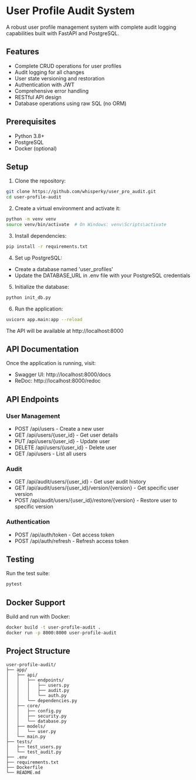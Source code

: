 # User Profile Audit System

A robust user profile management system with complete audit logging capabilities built with FastAPI and PostgreSQL.

## Features

- Complete CRUD operations for user profiles
- Audit logging for all changes
- User state versioning and restoration
- Authentication with JWT
- Comprehensive error handling
- RESTful API design
- Database operations using raw SQL (no ORM)

## Prerequisites

- Python 3.8+
- PostgreSQL
- Docker (optional)

## Setup

1. Clone the repository:
```bash
git clone https://github.com/whisperky/user_pro_audit.git
cd user-profile-audit
```

2. Create a virtual environment and activate it:
```bash
python -m venv venv
source venv/bin/activate  # On Windows: venv\Scripts\activate
```

3. Install dependencies:
```bash
pip install -r requirements.txt
```

4. Set up PostgreSQL:
- Create a database named 'user_profiles'
- Update the DATABASE_URL in .env file with your PostgreSQL credentials

5. Initialize the database:
```bash
python init_db.py
```

6. Run the application:
```bash
uvicorn app.main:app --reload
```

The API will be available at http://localhost:8000

## API Documentation

Once the application is running, visit:
- Swagger UI: http://localhost:8000/docs
- ReDoc: http://localhost:8000/redoc

## API Endpoints

### User Management
- POST /api/users - Create a new user
- GET /api/users/{user_id} - Get user details
- PUT /api/users/{user_id} - Update user
- DELETE /api/users/{user_id} - Delete user
- GET /api/users - List all users

### Audit
- GET /api/audit/users/{user_id} - Get user audit history
- GET /api/audit/users/{user_id}/version/{version} - Get specific user version
- POST /api/audit/users/{user_id}/restore/{version} - Restore user to specific version

### Authentication
- POST /api/auth/token - Get access token
- POST /api/auth/refresh - Refresh access token

## Testing

Run the test suite:
```bash
pytest
```

## Docker Support

Build and run with Docker:
```bash
docker build -t user-profile-audit .
docker run -p 8000:8000 user-profile-audit
```

## Project Structure

```
user-profile-audit/
├── app/
│   ├── api/
│   │   ├── endpoints/
│   │   │   ├── users.py
│   │   │   ├── audit.py
│   │   │   └── auth.py
│   │   └── dependencies.py
│   ├── core/
│   │   ├── config.py
│   │   ├── security.py
│   │   └── database.py
│   ├── models/
│   │   └── user.py
│   └── main.py
├── tests/
│   ├── test_users.py
│   └── test_audit.py
├── .env
├── requirements.txt
├── Dockerfile
└── README.md
```
